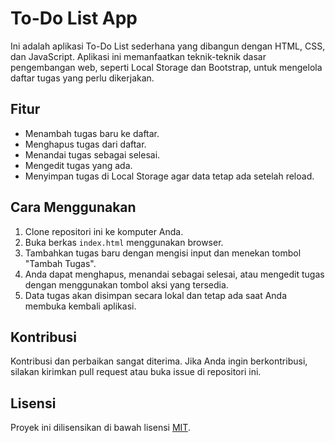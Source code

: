 # To-Do List App

Ini adalah aplikasi To-Do List sederhana yang dibangun dengan HTML, CSS, dan JavaScript. Aplikasi ini memanfaatkan teknik-teknik dasar pengembangan web, seperti Local Storage dan Bootstrap, untuk mengelola daftar tugas yang perlu dikerjakan.

## Fitur

- Menambah tugas baru ke daftar.
- Menghapus tugas dari daftar.
- Menandai tugas sebagai selesai.
- Mengedit tugas yang ada.
- Menyimpan tugas di Local Storage agar data tetap ada setelah reload.

## Cara Menggunakan

1. Clone repositori ini ke komputer Anda.
2. Buka berkas `index.html` menggunakan browser.
3. Tambahkan tugas baru dengan mengisi input dan menekan tombol "Tambah Tugas".
4. Anda dapat menghapus, menandai sebagai selesai, atau mengedit tugas dengan menggunakan tombol aksi yang tersedia.
5. Data tugas akan disimpan secara lokal dan tetap ada saat Anda membuka kembali aplikasi.

## Kontribusi

Kontribusi dan perbaikan sangat diterima. Jika Anda ingin berkontribusi, silakan kirimkan pull request atau buka issue di repositori ini.

## Lisensi

Proyek ini dilisensikan di bawah lisensi [MIT](LICENSE).
